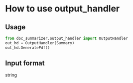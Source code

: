 # How to use output_handler
## Usage
```python
from doc_summarizer.output_handler import OutputHandler
out_hd = OutputHandler(Summary)
out_hd.GeneratePdf()
```

## Input format
string


